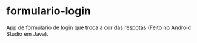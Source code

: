 # formulario-login
App de formulario de login que troca a cor das respotas (Feito no Android Studio em Java).
